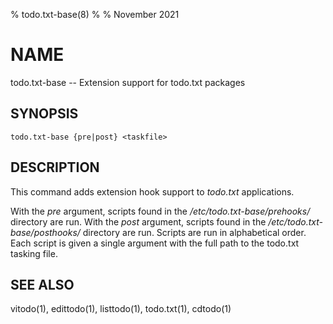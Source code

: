% todo.txt-base(8)
%
% November 2021

# NAME

todo.txt-base -- Extension support for todo.txt packages

## SYNOPSIS

`todo.txt-base {pre|post} <taskfile>`

## DESCRIPTION

This command adds extension hook support to _todo.txt_ applications.

With the _pre_ argument, scripts found in the _/etc/todo.txt-base/prehooks/_
directory are run. With the _post_ argument, scripts found in the
_/etc/todo.txt-base/posthooks/_ directory are run. Scripts are run in
alphabetical order. Each script is given a single argument with the full path
to the todo.txt tasking file.

## SEE ALSO

vitodo(1), edittodo(1), listtodo(1), todo.txt(1), cdtodo(1)
